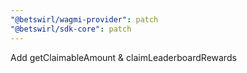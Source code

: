 ```yaml
---
"@betswirl/wagmi-provider": patch
"@betswirl/sdk-core": patch
---
```


Add getClaimableAmount & claimLeaderboardRewards
